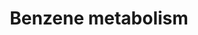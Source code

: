 ---
annotations:
- id: CL:0000182
  parent: native cell
  type: Cell Type Ontology
  value: hepatocyte
- id: PW:0000002
  parent: classic metabolic pathway
  type: Pathway Ontology
  value: classic metabolic pathway
- id: PW:0000375
  parent: regulatory pathway
  type: Pathway Ontology
  value: phase I biotransformation pathway via cytochrome P450
authors:
- Riannefijten
- Egonw
- AMTan
- MaintBot
citedin:
- link: PMC9512912
  title: 'Identification of the effects of COVID-19 on patients with pulmonary fibrosis
    and lung cancer: a bioinformatics analysis and literature review (2022)'
description: This pathway describes the metabolism of benzene. It is metabolised in
  the liver and forms several metabolites that can be toxic to the human body. Some
  of the metabolites are very volatile and can be found in blood and exhaled breath.
last-edited: 2019-08-16
ndex: 42499404-8b68-11eb-9e72-0ac135e8bacf
organisms:
- Homo sapiens
redirect_from:
- /index.php/Pathway:WP3891
- /instance/WP3891
- /instance/WP3891_r106161
revision: r106161
schema-jsonld:
- '@context': https://schema.org/
  '@id': https://wikipathways.github.io/pathways/WP3891.html
  '@type': Dataset
  creator:
    '@type': Organization
    name: WikiPathways
  description: This pathway describes the metabolism of benzene. It is metabolised
    in the liver and forms several metabolites that can be toxic to the human body.
    Some of the metabolites are very volatile and can be found in blood and exhaled
    breath.
  keywords:
  - 1,2-Benzoquinone
  - Benzene
  - Benzene dihydrodiol
  - Benzene oxide
  - CYP2E1
  - Catechol
  - Dihydrodioldehydrogenase
  - Glutathione S-transferase
  - Hydroquinone
  - MPO
  - Microsomal Epoxide Hydrolase
  - NQO1
  - Oxepine
  - Phenol
  - S-Phenylmercapturic acid
  - p-benzoquinone
  license: CC0
  name: Benzene metabolism
seo: CreativeWork
title: Benzene metabolism
wpid: WP3891
---